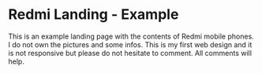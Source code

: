 # Redmi Landing - Example

This is an example landing page with the contents of Redmi mobile phones. I do not own the pictures and some infos. This is my first web design and it is not responsive but please do not hesitate to comment. All comments will help.

